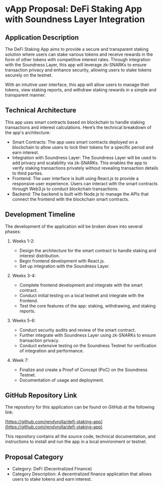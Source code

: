 # vApp Proposal: DeFi Staking App with Soundness Layer Integration

## Application Description

The DeFi Staking App aims to provide a secure and transparent staking solution where users can stake various tokens and receive rewards in the form of other tokens with competitive interest rates. Through integration with the Soundness Layer, this app will leverage zk-SNARKs to ensure transaction privacy and enhance security, allowing users to stake tokens securely on the testnet.

With an intuitive user interface, this app will allow users to manage their tokens, view staking reports, and withdraw staking rewards in a simple and transparent manner.

## Technical Architecture

This app uses smart contracts based on blockchain to handle staking transactions and interest calculations. Here’s the technical breakdown of the app's architecture:

- Smart Contracts: The app uses smart contracts deployed on a blockchain to allow users to lock their tokens for a specific period and earn interest.
- Integration with Soundness Layer: The Soundness Layer will be used to add privacy and scalability via zk-SNARKs. This enables the app to verify staking transactions privately without revealing transaction details to third parties.
- Frontend: The user interface is built using React.js to provide a responsive user experience. Users can interact with the smart contracts through Web3.js to conduct blockchain transactions.
- Backend: The backend is built with Node.js to manage the APIs that connect the frontend with the blockchain smart contracts.

## Development Timeline

The development of the application will be broken down into several phases:

1. Weeks 1-2: 
   - Design the architecture for the smart contract to handle staking and interest distribution.
   - Begin frontend development with React.js.
   - Set up integration with the Soundness Layer.

2. Weeks 3-4: 
   - Complete frontend development and integrate with the smart contract.
   - Conduct initial testing on a local testnet and integrate with the frontend.
   - Test the core features of the app: staking, withdrawing, and staking reports.

3. Weeks 5-6: 
   - Conduct security audits and review of the smart contract.
   - Further integrate with Soundness Layer using zk-SNARKs to ensure transaction privacy.
   - Conduct extensive testing on the Soundness Testnet for verification of integration and performance.

4. Week 7:
   - Finalize and create a Proof of Concept (PoC) on the Soundness Testnet.
   - Documentation of usage and deployment.

## GitHub Repository Link

The repository for this application can be found on GitHub at the following link:

[https://github.com/rendyrolla/defi-staking-app](https://github.com/rendyrolla/defi-staking-app)

This repository contains all the source code, technical documentation, and instructions to install and run the app in a local environment or testnet.

## Proposal Category

- Category: DeFi (Decentralized Finance)
- Category Description: A decentralized finance application that allows users to stake tokens and earn interest.
